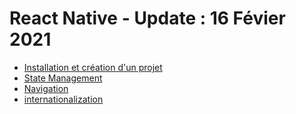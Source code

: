 # React Native - Update : 16 Févier 2021

- [Installation et création d'un projet](react-native-installation.md)
- [State Management](state-management.md)
- [Navigation](navigation.md)
- [internationalization](internationalization.md)
